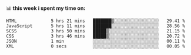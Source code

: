 📊 **this week i spent my time on:**
<!--START_SECTION:waka-->

```text
HTML             5 hrs 21 mins   ███████▒░░░░░░░░░░░░░░░░░   29.41 %
JavaScript       5 hrs 11 mins   ███████░░░░░░░░░░░░░░░░░░   28.56 %
SCSS             3 hrs 50 mins   █████▒░░░░░░░░░░░░░░░░░░░   21.15 %
CSS              3 hrs 46 mins   █████▒░░░░░░░░░░░░░░░░░░░   20.72 %
JSON             1 min           ░░░░░░░░░░░░░░░░░░░░░░░░░   00.11 %
XML              0 secs          ░░░░░░░░░░░░░░░░░░░░░░░░░   00.05 %
```

<!--END_SECTION:waka-->

